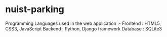 # nuist-parking

Programming Languages used in the web application :-
Frontend : HTML5, CSS3, JavaScript
Backend : Python, Django framework
Database : SQLite3
